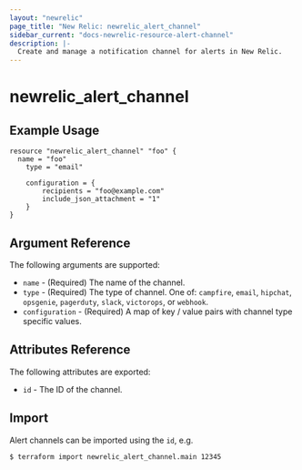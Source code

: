 ```yaml
---
layout: "newrelic"
page_title: "New Relic: newrelic_alert_channel"
sidebar_current: "docs-newrelic-resource-alert-channel"
description: |-
  Create and manage a notification channel for alerts in New Relic.
---
```


# newrelic\_alert\_channel

## Example Usage

```
resource "newrelic_alert_channel" "foo" {
  name = "foo"
	type = "email"
	
	configuration = {
		recipients = "foo@example.com"
		include_json_attachment = "1"
	}
}
```

## Argument Reference

The following arguments are supported:

  * `name` - (Required) The name of the channel.
  * `type` - (Required) The type of channel.  One of: `campfire`, `email`, `hipchat`, `opsgenie`, `pagerduty`, `slack`, `victorops`, or `webhook`.
  * `configuration` - (Required) A map of key / value pairs with channel type specific values.

## Attributes Reference

The following attributes are exported:

  * `id` - The ID of the channel.

## Import

Alert channels can be imported using the `id`, e.g.

```
$ terraform import newrelic_alert_channel.main 12345
```
